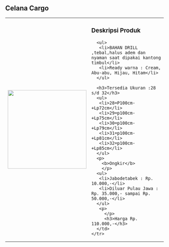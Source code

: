 <!doctype html>
<html> 
 <head> 
 </head> 
 <body>
  <h2>Celana Cargo</h2> 
  <table> 
   <tbody> 
    <tr> 
     <td> <!--Untuk gambar produk-->
        <img src="https://mitramulia.com/kcfinder/upload/files/Bahan%20Drill/Celana%20cargo.webp" width="250"> </td> 
     <td> 
       <!--Untuk Deskripsi Produk--> 
         <h3>Deskripsi Produk</h3> 
         
      <ul> 
       <li>BAHAN DRILL ,tebal,halus adem dan nyaman saat dipakai kantong timbul</li> 
       <li>Ready warna : Cream, Abu-abu, Hijau, Hitam</li> 
      </ul> 
      
      <h3>Tersedia Ukuran :28 s/d 32</h3> 
      <ul> 
       <li>28=P100cm-+Lp72cm</li> 
       <li>29=p100cm-+Lp75cm</li> 
       <li>30=p100cm-+Lp79cm</li> 
       <li>31=p100cm-+Lp81cm</li> 
       <li>32=p100cm-+Lp85cm</li> 
      </ul> 
      <p> 
        <b>Ongkir</b> 
        </p> 
      <ul> 
       <li>Jabodetabek : Rp. 10.000,-</li> 
       <li>Diluar Pulau Jawa : Rp. 35.000,- sampai Rp. 50.000,-</li> 
      </ul>
       <p> 
         </p> 
         <h3>Harga Rp. 110.000,-</h3> 
      </td> 
    </tr> 
   </tbody> 
  </table> 
 </body>
</html>